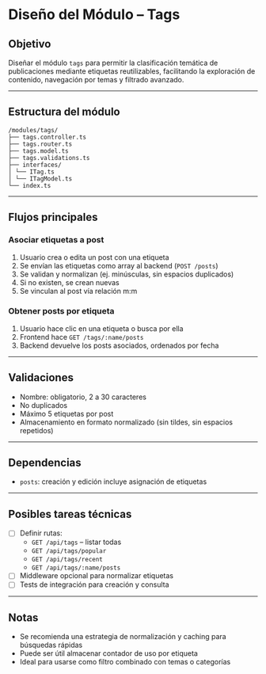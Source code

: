 # Diseño del Módulo – Tags

## Objetivo

Diseñar el módulo `tags` para permitir la clasificación temática de publicaciones mediante etiquetas reutilizables, facilitando la exploración de contenido, navegación por temas y filtrado avanzado.

---

## Estructura del módulo
```
/modules/tags/
├── tags.controller.ts
├── tags.router.ts
├── tags.model.ts
├── tags.validations.ts
├── interfaces/
│ └── ITag.ts
│ └── ITagModel.ts
└── index.ts
```
---

## Flujos principales

### Asociar etiquetas a post
1. Usuario crea o edita un post con una etiqueta
2. Se envían las etiquetas como array al backend (`POST /posts`)
3. Se validan y normalizan (ej. minúsculas, sin espacios duplicados)
4. Si no existen, se crean nuevas
5. Se vinculan al post vía relación m:m

### Obtener posts por etiqueta
1. Usuario hace clic en una etiqueta o busca por ella
2. Frontend hace `GET /tags/:name/posts`
3. Backend devuelve los posts asociados, ordenados por fecha

---

## Validaciones

- Nombre: obligatorio, 2 a 30 caracteres
- No duplicados
- Máximo 5 etiquetas por post
- Almacenamiento en formato normalizado (sin tildes, sin espacios repetidos)

---

## Dependencias

- `posts`: creación y edición incluye asignación de etiquetas

---

## Posibles tareas técnicas 

- [ ] Definir rutas:
  - `GET /api/tags` – listar todas
  - `GET /api/tags/popular`
  - `GET /api/tags/recent`
  - `GET /api/tags/:name/posts`
- [ ] Middleware opcional para normalizar etiquetas
- [ ] Tests de integración para creación y consulta

---

## Notas

- Se recomienda una estrategia de normalización y caching para búsquedas rápidas
- Puede ser útil almacenar contador de uso por etiqueta
- Ideal para usarse como filtro combinado con temas o categorías
